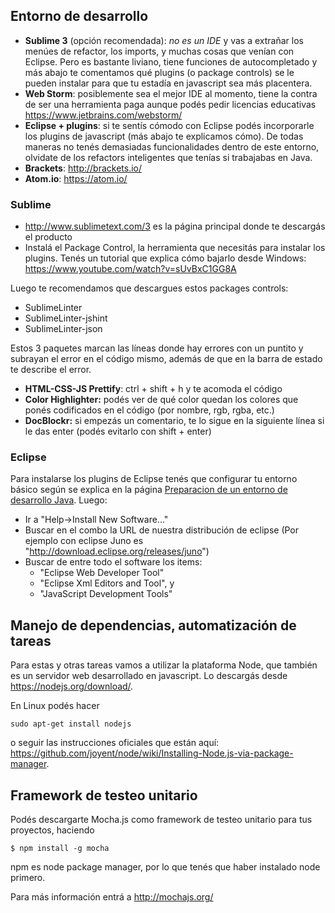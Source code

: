 Entorno de desarrollo
---------------------

-   **Sublime 3** (opción recomendada): *no es un IDE* y vas a extrañar los menúes de refactor, los imports, y muchas cosas que venían con Eclipse. Pero es bastante liviano, tiene funciones de autocompletado y más abajo te comentamos qué plugins (o package controls) se le pueden instalar para que tu estadía en javascript sea más placentera.
-   **Web Storm**: posiblemente sea el mejor IDE al momento, tiene la contra de ser una herramienta paga aunque podés pedir licencias educativas <https://www.jetbrains.com/webstorm/>
-   **Eclipse + plugins**: si te sentís cómodo con Eclipse podés incorporarle los plugins de javascript (más abajo te explicamos cómo). De todas maneras no tenés demasiadas funcionalidades dentro de este entorno, olvidate de los refactors inteligentes que tenías si trabajabas en Java.
-   **Brackets**: <http://brackets.io/>
-   **Atom.io**: <https://atom.io/>

### Sublime

-   <http://www.sublimetext.com/3> es la página principal donde te descargás el producto
-   Instalá el Package Control, la herramienta que necesitás para instalar los plugins. Tenés un tutorial que explica cómo bajarlo desde Windows: <https://www.youtube.com/watch?v=sUvBxC1GG8A>

Luego te recomendamos que descargues estos packages controls:

-   SublimeLinter
-   SublimeLinter-jshint
-   SublimeLinter-json

Estos 3 paquetes marcan las líneas donde hay errores con un puntito y subrayan el error en el código mismo, además de que en la barra de estado te describe el error.

-   **HTML-CSS-JS Prettify**: ctrl + shift + h y te acomoda el código
-   **Color Highlighter:** podés ver de qué color quedan los colores que ponés codificados en el código (por nombre, rgb, rgba, etc.)
-   **DocBlockr:** si empezás un comentario, te lo sigue en la siguiente línea si le das enter (podés evitarlo con shift + enter)

### Eclipse

Para instalarse los plugins de Eclipse tenés que configurar tu entorno básico según se explica en la página [Preparacion de un entorno de desarrollo Java](preparacion-de-un-entorno-de-desarrollo-java.html). Luego:

-   Ir a "Help-&gt;Install New Software..."
-   Buscar en el combo la URL de nuestra distribución de eclipse (Por ejemplo con eclipse Juno es "<http://download.eclipse.org/releases/juno>")
-   Buscar de entre todo el software los items:
    -   "Eclipse Web Developer Tool"
    -   "Eclipse Xml Editors and Tool", y
    -   "JavaScript Development Tools"

Manejo de dependencias, automatización de tareas
------------------------------------------------

Para estas y otras tareas vamos a utilizar la plataforma Node, que también es un servidor web desarrollado en javascript. Lo descargás desde <https://nodejs.org/download/>.

En Linux podés hacer

`sudo apt-get install nodejs`

o seguir las instrucciones oficiales que están aquí: <https://github.com/joyent/node/wiki/Installing-Node.js-via-package-manager>.

Framework de testeo unitario
----------------------------

Podés descargarte Mocha.js como framework de testeo unitario para tus proyectos, haciendo

`$ npm install -g mocha`

npm es node package manager, por lo que tenés que haber instalado node primero.

Para más información entrá a <http://mochajs.org/>
